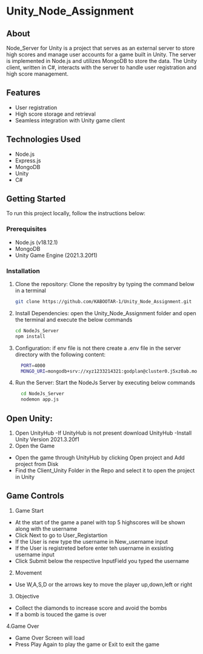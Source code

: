 # Unity_Node_Assignment

## About

Node_Server for Unity is a project that serves as an external server to store high scores and manage user accounts for a game built in Unity. The server is implemented in Node.js and utilizes MongoDB to store the data. The Unity client, written in C#, interacts with the server to handle user registration and high score management.

## Features

- User registration
- High score storage and retrieval
- Seamless integration with Unity game client

## Technologies Used

- Node.js
- Express.js
- MongoDB
- Unity
- C#

## Getting Started

To run this project locally, follow the instructions below:

### Prerequisites

- Node.js (v18.12.1)
- MongoDB 
- Unity Game Engine (2021.3.20f1)

### Installation

1. Clone the repository:
   Clone the repositry by typing the command below in a terminal
   ```bash
   git clone https://github.com/KABOOTAR-1/Unity_Node_Assignment.git

2. Install Dependencies:
     open the Unity_Node_Assignment folder and open the terminal and execute the below commands
      ```bash
      cd NodeJs_Server
      npm install

4. Configuration:
   if env file is not there create a .env file in the server directory with the following content:
    
     ```bash
       PORT=4000
       MONGO_URI=mongodb+srv://xyz1233214321:godplan@cluster0.j5xz0ab.mongodb.net/

 5. Run the Server:
    Start the NodeJs Server by executing below commands
   
      ```bash
        cd NodeJs_Server
        nodemon app.js
##  Open Unity: 
 1. Open UnityHub
 -If UnityHub is not present download UnityHub
 -Install Unity Version 2021.3.20f1
 2. Open the Game
 - Open the game through UnityHub by clicking Open project and Add project from Disk
 - Find the Client_Unity Folder in the Repo and select it to open the project in Unity


## Game Controls

1. Game Start
- At the start of the game a panel with top 5 highscores will be shown along with the username
- Click Next to go to User_Registartion
- If the User is new type the username in New_username input
- If the User is registreted before enter teh username in exsisting username input
- Click Submit below the respective InputField you typed the username

2. Movement
- Use W,A,S,D or the arrows key to move the player up,down,left or right

3. Objective
- Collect the diamonds to increase score and avoid the bombs
- If a bomb is touced the game is over

4.Game Over
- Game Over Screen will load
- Press Play Again to play the game or Exit to exit the game



 
